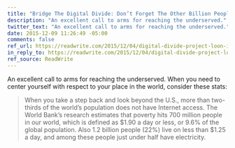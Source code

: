 ```yaml
---
title: "Bridge The Digital Divide: Don’t Forget The Other Billion People"
description: "An excellent call to arms for reaching the underserved."
twitter_text: "An excellent call to arms for reaching the underserved."
date: 2015-12-09 11:26:49 -05:00
comments: false
ref_url: https://readwrite.com/2015/12/04/digital-divide-project-loon-internet-org
in_reply_to: https://readwrite.com/2015/12/04/digital-divide-project-loon-internet-org
ref_source: ReadWrite
---
```


An excellent call to arms for reaching the underserved. When you need to center yourself with respect to your place in the world, consider these stats:

> When you take a step back and look beyond the U.S., more than two-thirds of the world’s population does not have Internet access. The World Bank’s research estimates that poverty hits 700 million people in our world, which is defined as $1.90 a day or less, or 9.6% of the global population. Also 1.2 billion people (22%) live on less than $1.25 a day, and among these people just under half have electricity.